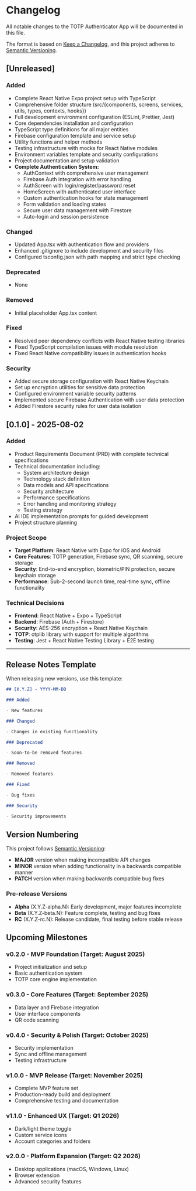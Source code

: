 # Changelog

All notable changes to the TOTP Authenticator App will be documented in this file.

The format is based on [Keep a Changelog](https://keepachangelog.com/en/1.0.0/),
and this project adheres to [Semantic Versioning](https://semver.org/spec/v2.0.0.html).

## [Unreleased]

### Added

- Complete React Native Expo project setup with TypeScript
- Comprehensive folder structure (src/{components, screens, services, utils, types, contexts, hooks})
- Full development environment configuration (ESLint, Prettier, Jest)
- Core dependencies installation and configuration
- TypeScript type definitions for all major entities
- Firebase configuration template and service setup
- Utility functions and helper methods
- Testing infrastructure with mocks for React Native modules
- Environment variables template and security configurations
- Project documentation and setup validation
- **Complete Authentication System:**
  - AuthContext with comprehensive user management
  - Firebase Auth integration with error handling
  - AuthScreen with login/register/password reset
  - HomeScreen with authenticated user interface
  - Custom authentication hooks for state management
  - Form validation and loading states
  - Secure user data management with Firestore
  - Auto-login and session persistence

### Changed

- Updated App.tsx with authentication flow and providers
- Enhanced .gitignore to include development and security files
- Configured tsconfig.json with path mapping and strict type checking

### Deprecated

- None

### Removed

- Initial placeholder App.tsx content

### Fixed

- Resolved peer dependency conflicts with React Native testing libraries
- Fixed TypeScript compilation issues with module resolution
- Fixed React Native compatibility issues in authentication hooks

### Security

- Added secure storage configuration with React Native Keychain
- Set up encryption utilities for sensitive data protection
- Configured environment variable security patterns
- Implemented secure Firebase Authentication with user data protection
- Added Firestore security rules for user data isolation

## [0.1.0] - 2025-08-02

### Added

- Product Requirements Document (PRD) with complete technical specifications
- Technical documentation including:
  - System architecture design
  - Technology stack definition
  - Data models and API specifications
  - Security architecture
  - Performance specifications
  - Error handling and monitoring strategy
  - Testing strategy
- AI IDE implementation prompts for guided development
- Project structure planning

### Project Scope

- **Target Platform**: React Native with Expo for iOS and Android
- **Core Features**: TOTP generation, Firebase sync, QR scanning, secure storage
- **Security**: End-to-end encryption, biometric/PIN protection, secure keychain storage
- **Performance**: Sub-2-second launch time, real-time sync, offline functionality

### Technical Decisions

- **Frontend**: React Native + Expo + TypeScript
- **Backend**: Firebase (Auth + Firestore)
- **Security**: AES-256 encryption + React Native Keychain
- **TOTP**: otplib library with support for multiple algorithms
- **Testing**: Jest + React Native Testing Library + E2E testing

---

## Release Notes Template

When releasing new versions, use this template:

```markdown
## [X.Y.Z] - YYYY-MM-DD

### Added

- New features

### Changed

- Changes in existing functionality

### Deprecated

- Soon-to-be removed features

### Removed

- Removed features

### Fixed

- Bug fixes

### Security

- Security improvements
```

## Version Numbering

This project follows [Semantic Versioning](https://semver.org/):

- **MAJOR** version when making incompatible API changes
- **MINOR** version when adding functionality in a backwards compatible manner
- **PATCH** version when making backwards compatible bug fixes

### Pre-release Versions

- **Alpha** (X.Y.Z-alpha.N): Early development, major features incomplete
- **Beta** (X.Y.Z-beta.N): Feature complete, testing and bug fixes
- **RC** (X.Y.Z-rc.N): Release candidate, final testing before stable release

## Upcoming Milestones

### v0.2.0 - MVP Foundation (Target: August 2025)

- Project initialization and setup
- Basic authentication system
- TOTP core engine implementation

### v0.3.0 - Core Features (Target: September 2025)

- Data layer and Firebase integration
- User interface components
- QR code scanning

### v0.4.0 - Security & Polish (Target: October 2025)

- Security implementation
- Sync and offline management
- Testing infrastructure

### v1.0.0 - MVP Release (Target: November 2025)

- Complete MVP feature set
- Production-ready build and deployment
- Comprehensive testing and documentation

### v1.1.0 - Enhanced UX (Target: Q1 2026)

- Dark/light theme toggle
- Custom service icons
- Account categories and folders

### v2.0.0 - Platform Expansion (Target: Q2 2026)

- Desktop applications (macOS, Windows, Linux)
- Browser extension
- Advanced security features
